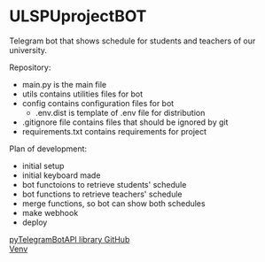 # ULSPUprojectBOT

Telegram bot that shows schedule for students and teachers of our university.

Repository:
- main.py is the main file
- utils contains utilities files for bot
- config contains configuration files for bot 
    - .env.dist is template of .env file for distribution
- .gitignore file contains files that should be ignored by git
- requirements.txt contains requirements for project

Plan of development:
- initial setup 
- initial keyboard made
- bot functoions to retrieve students' schedule
- bot functions to retrieve teachers' schedule
- merge functions, so bot can show both schedules
- make webhook
- deploy

<a href='https://github.com/eternnoir/pyTelegramBotAPI'>pyTelegramBotAPI library GitHub</a><br>
<a href='https://docs.python.org/3/library/venv.html'>Venv</a>

